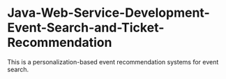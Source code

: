 # Java-Web-Service-Development-Event-Search-and-Ticket-Recommendation
This is a personalization-based event recommendation systems for event search.
